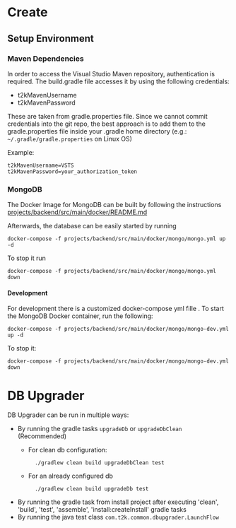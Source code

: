 # Create


## Setup Environment

### Maven Dependencies

In order to access the Visual Studio Maven repository, authentication is required. 
The build.gradle file accesses it by using the following credentials:
- t2kMavenUsername
- t2kMavenPassword

These are taken from gradle.properties file. Since we cannot commit credentials into
the git repo, the best approach is to add them to the gradle.properties file inside 
your .gradle home directory (e.g.: `~/.gradle/gradle.properties` on Linux OS)

Example:

    t2kMavenUsername=VSTS
    t2kMavenPassword=your_authorization_token

### MongoDB

The Docker Image for MongoDB can be built by following the instructions 
[projects/backend/src/main/docker/README.md](projects/backend/src/main/docker/README.md)

Afterwards, the database can be easily started by running

    docker-compose -f projects/backend/src/main/docker/mongo/mongo.yml up -d

To stop it run

    docker-compose -f projects/backend/src/main/docker/mongo/mongo.yml down


#### Development

For development there is a customized docker-compose yml fille . To start the MongoDB Docker 
container, run the following:

    docker-compose -f projects/backend/src/main/docker/mongo/mongo-dev.yml up -d

To stop it:

    docker-compose -f projects/backend/src/main/docker/mongo/mongo-dev.yml down
    
# DB Upgrader

DB Upgrader can be run in multiple ways:
- By running the gradle tasks `upgradeDb` or `upgradeDbClean` (Recommended)
    - For clean db configuration:

            ./gradlew clean build upgradeDbClean test
    
    - For an already configured db 
    
            ./gradlew clean build upgradeDb test
        
- By running the gradle task from install project after executing 'clean', 'build', 'test', 'assemble', 'install:createInstall'
gradle tasks
- By running the java test class `com.t2k.common.dbupgrader.LaunchFlow`
